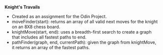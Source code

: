 **Knight's Travails**

- Created as an assignment for the Odin Project.
- moveFinder(start): returns an array of all valid next moves for the knight on an 8X8 chess board.
- knightMove(start, end): uses a breadth-first search to create a graph that includes all fastest paths to end.
- pathFinder(graph, end, currentPath): given the graph from knightMove, it returns an array of the fastest paths.
